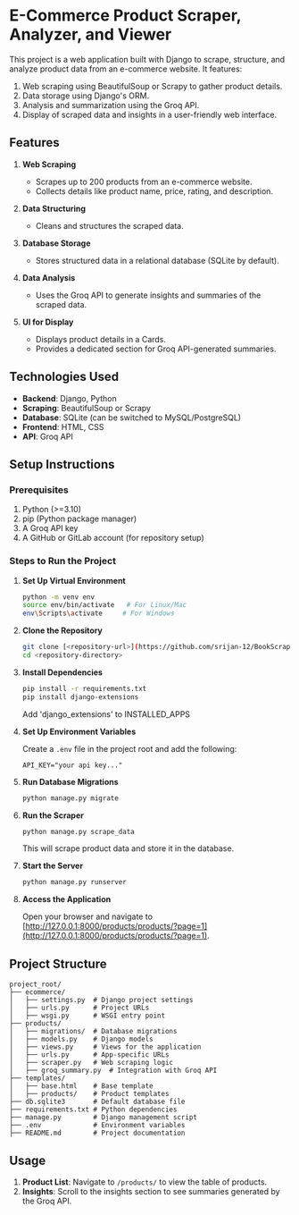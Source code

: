 # E-Commerce Product Scraper, Analyzer, and Viewer

This project is a web application built with Django to scrape, structure, and analyze product data from an e-commerce website. It features:

1. Web scraping using BeautifulSoup or Scrapy to gather product details.
2. Data storage using Django's ORM.
3. Analysis and summarization using the Groq API.
4. Display of scraped data and insights in a user-friendly web interface.

## Features

1. **Web Scraping**
   - Scrapes up to 200 products from an e-commerce website.
   - Collects details like product name, price, rating, and description.

2. **Data Structuring**
   - Cleans and structures the scraped data.

3. **Database Storage**
   - Stores structured data in a relational database (SQLite by default).

4. **Data Analysis**
   - Uses the Groq API to generate insights and summaries of the scraped data.

5. **UI for Display**
   - Displays product details in a Cards.
   - Provides a dedicated section for Groq API-generated summaries.

## Technologies Used

- **Backend**: Django, Python
- **Scraping**: BeautifulSoup or Scrapy
- **Database**: SQLite (can be switched to MySQL/PostgreSQL)
- **Frontend**: HTML, CSS
- **API**: Groq API

## Setup Instructions

### Prerequisites

1. Python (>=3.10)
2. pip (Python package manager)
3. A Groq API key
4. A GitHub or GitLab account (for repository setup)

### Steps to Run the Project


1. **Set Up Virtual Environment**

   ```bash
   python -m venv env
   source env/bin/activate   # For Linux/Mac
   env\Scripts\activate     # For Windows
   ```

2. **Clone the Repository**

   ```bash
   git clone [<repository-url>](https://github.com/srijan-12/BookScrapping.git)
   cd <repository-directory>
   ```

3. **Install Dependencies**

   ```bash
   pip install -r requirements.txt
   pip install django-extensions
   ```
   Add 'django_extensions' to INSTALLED_APPS

4. **Set Up Environment Variables**

   Create a `.env` file in the project root and add the following:

   ```env
   API_KEY="your api key..."
   ```

5. **Run Database Migrations**

   ```bash
   python manage.py migrate
   ```

6. **Run the Scraper**

   ```bash
   python manage.py scrape_data
   ```

   This will scrape product data and store it in the database.

7. **Start the Server**

   ```bash
   python manage.py runserver
   ```

8. **Access the Application**

   Open your browser and navigate to [http://127.0.0.1:8000/products/products/?page=1](http://127.0.0.1:8000/products/products/?page=1).

## Project Structure

```plaintext
project_root/
├── ecommerce/
│   ├── settings.py  # Django project settings
│   ├── urls.py      # Project URLs
│   ├── wsgi.py      # WSGI entry point
├── products/
│   ├── migrations/  # Database migrations
│   ├── models.py    # Django models
│   ├── views.py     # Views for the application
│   ├── urls.py      # App-specific URLs
│   ├── scraper.py   # Web scraping logic
│   ├── groq_summary.py  # Integration with Groq API
├── templates/
│   ├── base.html    # Base template
│   ├── products/    # Product templates
├── db.sqlite3       # Default database file
├── requirements.txt # Python dependencies
├── manage.py        # Django management script
├── .env             # Environment variables
├── README.md        # Project documentation
```

## Usage

1. **Product List**: Navigate to `/products/` to view the table of products.
2. **Insights**: Scroll to the insights section to see summaries generated by the Groq API.

